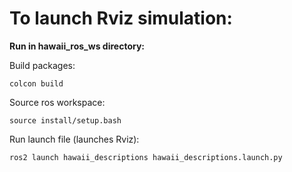# To launch Rviz simulation:

**Run in hawaii_ros_ws directory:**

Build packages:

`colcon build`

Source ros workspace:

`source install/setup.bash`

Run launch file (launches Rviz):

`ros2 launch hawaii_descriptions hawaii_descriptions.launch.py`
